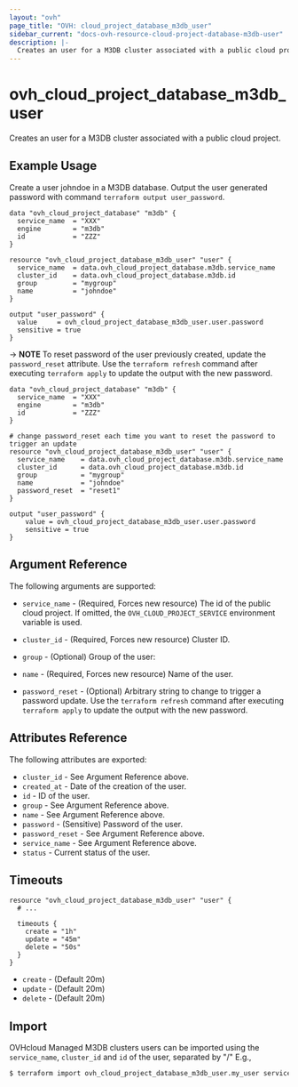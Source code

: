 ```yaml
---
layout: "ovh"
page_title: "OVH: cloud_project_database_m3db_user"
sidebar_current: "docs-ovh-resource-cloud-project-database-m3db-user"
description: |-
  Creates an user for a M3DB cluster associated with a public cloud project.
---
```


# ovh_cloud_project_database_m3db_user

Creates an user for a M3DB cluster associated with a public cloud project.

## Example Usage

Create a user johndoe in a M3DB database.
Output the user generated password with command `terraform output user_password`.
```hcl
data "ovh_cloud_project_database" "m3db" {
  service_name  = "XXX"
  engine        = "m3db"
  id            = "ZZZ"
}

resource "ovh_cloud_project_database_m3db_user" "user" {
  service_name  = data.ovh_cloud_project_database.m3db.service_name
  cluster_id    = data.ovh_cloud_project_database.m3db.id
  group         = "mygroup"
  name          = "johndoe"
}

output "user_password" {
  value     = ovh_cloud_project_database_m3db_user.user.password
  sensitive = true
}
```

-> __NOTE__ To reset password of the user previously created, update the `password_reset` attribute.
Use the `terraform refresh` command after executing `terraform apply` to update the output with the new password.
```hcl
data "ovh_cloud_project_database" "m3db" {
  service_name  = "XXX"
  engine        = "m3db"
  id            = "ZZZ"
}

# change password_reset each time you want to reset the password to trigger an update
resource "ovh_cloud_project_database_m3db_user" "user" {
  service_name    = data.ovh_cloud_project_database.m3db.service_name
  cluster_id      = data.ovh_cloud_project_database.m3db.id
  group           = "mygroup"
  name            = "johndoe"
  password_reset  = "reset1"
}

output "user_password" {
    value = ovh_cloud_project_database_m3db_user.user.password
    sensitive = true
}
```

## Argument Reference

The following arguments are supported:

* `service_name` - (Required, Forces new resource) The id of the public cloud project. If omitted,
  the `OVH_CLOUD_PROJECT_SERVICE` environment variable is used.

* `cluster_id` - (Required, Forces new resource) Cluster ID.

* `group` - (Optional) Group of the user:

* `name` - (Required, Forces new resource) Name of the user.

* `password_reset` - (Optional) Arbitrary string to change to trigger a password update. Use the `terraform refresh` command after executing `terraform apply` to update the output with the new password.

## Attributes Reference

The following attributes are exported:

* `cluster_id` - See Argument Reference above.
* `created_at` - Date of the creation of the user.
* `id` - ID of the user.
* `group` - See Argument Reference above.
* `name` - See Argument Reference above.
* `password` - (Sensitive) Password of the user.
* `password_reset` - See Argument Reference above.
* `service_name` - See Argument Reference above.
* `status` - Current status of the user.

## Timeouts

```hcl
resource "ovh_cloud_project_database_m3db_user" "user" {
  # ...

  timeouts {
    create = "1h"
    update = "45m"
    delete = "50s"
  }
}
```
* `create` - (Default 20m)
* `update` - (Default 20m)
* `delete` - (Default 20m)

## Import

OVHcloud Managed M3DB clusters users can be imported using the `service_name`, `cluster_id` and `id` of the user, separated by "/" E.g.,

```bash
$ terraform import ovh_cloud_project_database_m3db_user.my_user service_name/cluster_id/id
```